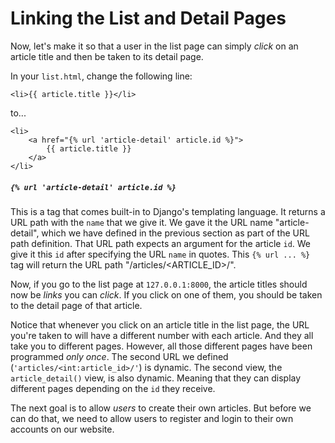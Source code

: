 # Linking the List and Detail Pages
Now, let's make it so that a user in the list page can simply *click* on an article title and then be taken to its detail page.

In your `list.html`, change the following line:
```django
<li>{{ article.title }}</li>
```
to...
```django
<li>
    <a href="{% url 'article-detail' article.id %}">
        {{ article.title }}
    </a>
</li>
```

##### `{% url 'article-detail' article.id %}`
This is a tag that comes built-in to Django's templating language. It returns a URL path with the `name` that we give it. We gave it the URL name "article-detail", which we have defined in the previous section as part of the URL path definition. That URL path expects an argument for the article `id`. We give it this `id` after specifying the URL `name` in quotes. This `{% url ... %}` tag will return the URL path "/articles/<ARTICLE_ID>/".

Now, if you go to the list page at `127.0.0.1:8000`, the article titles should now be *links* you can *click*. If you click on one of them, you should be taken to the detail page of that article.

Notice that whenever you click on an article title in the list page, the URL you're taken to will have a different number with each article. And they all take you to different pages. However, all those different pages have been programmed *only once*. The second URL we defined (`'articles/<int:article_id>/'`) is dynamic. The second view, the `article_detail()` view, is also dynamic. Meaning that they can display different pages depending on the `id` they receive.

The next goal is to allow *users* to create their own articles. But before we can do that, we need to allow users to register and login to their own accounts on our website.